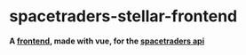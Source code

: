 # spacetraders-stellar-frontend

**A [frontend](https://margooose.github.io/spacetraders-stellar-frontend/), made with vue, for the [spacetraders api](https://spacetraders.io/)**

